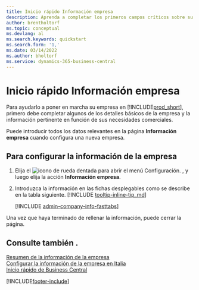 ```yaml
---
title: Inicio rápido Información empresa
description: Aprenda a completar los primeros campos críticos sobre su empresa en Business Central leyendo este artículo de Inicio rápido.
author: brentholtorf
ms.topic: conceptual
ms.devlang: al
ms.search.keywords: quickstart
ms.search.form: '1,'
ms.date: 03/14/2022
ms.author: bholtorf
ms.service: dynamics-365-business-central
---
```


# <a name="company-information-quick-start"></a>Inicio rápido Información empresa

Para ayudarlo a poner en marcha su empresa en [!INCLUDE[prod_short](includes/prod_short.md)], primero debe completar algunos de los detalles básicos de la empresa y la información pertinente en función de sus necesidades comerciales.  

Puede introducir todos los datos relevantes en la página **Información empresa** cuando configura una nueva empresa.

## <a name="to-set-up-company-information"></a>Para configurar la información de la empresa

1. Elija el ![icono de rueda dentada para abrir el menú Configuración.](media/ui-experience/settings_icon_small.png) , y luego elija la acción **Información empresa**.
2. Introduzca la información en las fichas desplegables como se describe en la tabla siguiente. [!INCLUDE [tooltip-inline-tip_md](includes/tooltip-inline-tip_md.md)]

    [!INCLUDE [admin-company-info-fasttabs](includes/admin-company-info-fasttabs.md)]

Una vez que haya terminado de rellenar la información, puede cerrar la página.  

## <a name="see-also"></a>Consulte también .

[Resumen de la información de la empresa](admin-company-information.md)  
[Configurar la información de la empresa en Italia](LocalFunctionality/Italy/how-to-set-up-company-information.md)  
[Inicio rápido de Business Central](quick-start-business-central.md)  


[!INCLUDE[footer-include](includes/footer-banner.md)]

